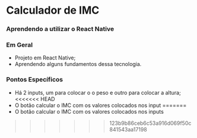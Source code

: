 # Calculador de IMC
### Aprendendo a utilizar o React Native

### Em Geral
- Projeto em React Native;
- Aprendendo alguns fundamentos dessa tecnologia.

### Pontos Específicos
- Há 2 inputs, um para colocar o o peso e outro para colocar a altura;
<<<<<<< HEAD
- O botão calcular o IMC com os valores colocados nos input
=======
- O botão calcular o IMC com os valores colocados nos inputs
>>>>>>> 123b9b86ceb6c53a916d069f50c841543aa17198
